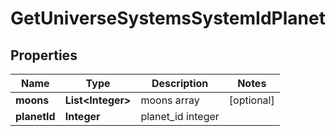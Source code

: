 
# GetUniverseSystemsSystemIdPlanet

## Properties
Name | Type | Description | Notes
------------ | ------------- | ------------- | -------------
**moons** | **List&lt;Integer&gt;** | moons array |  [optional]
**planetId** | **Integer** | planet_id integer | 



